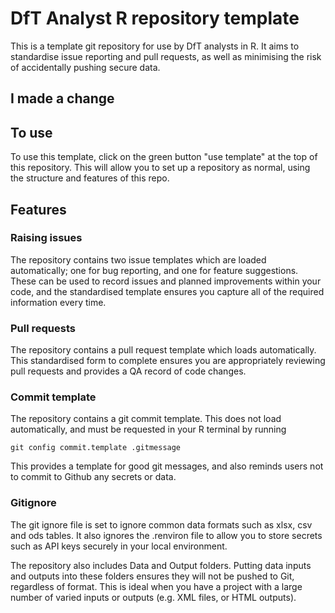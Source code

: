 # DfT Analyst R repository template

This is a template git repository for use by DfT analysts in R. It aims to standardise issue reporting and pull requests, as well as minimising the risk of accidentally pushing secure data.

## I made a change

## To use 

To use this template, click on the green button "use template" at the top of this repository. This will allow you to set up a repository as normal, using the structure and features of this repo.

## Features

### Raising issues

The repository contains two issue templates which are loaded automatically; one for bug reporting, and one for feature suggestions. These can be used to record issues and planned improvements within your code, and the standardised template ensures you capture all of the required information every time.

### Pull requests

The repository contains a pull request template which loads automatically. This standardised form to complete ensures you are appropriately reviewing pull requests and provides a QA record of code changes.

### Commit template

The repository contains a git commit template. This does not load automatically, and must be requested in your R terminal by running

`git config commit.template .gitmessage`

This provides a template for good git messages, and also reminds users not to commit to Github any secrets or data.

### Gitignore

The git ignore file is set to ignore common data formats such as xlsx, csv and ods tables. It also ignores the .renviron file to allow you to store secrets such as API keys securely in your local environment.

The repository also includes Data and Output folders. Putting data inputs and outputs into these folders ensures they will not be pushed to Git, regardless of format. This is ideal when you have a project with a large number of varied inputs or outputs (e.g. XML files, or HTML outputs).
